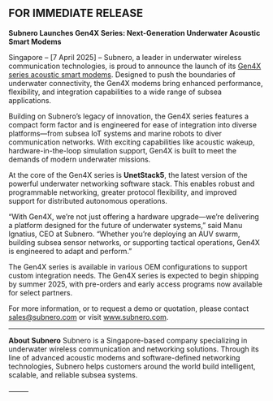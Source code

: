 ## FOR IMMEDIATE RELEASE

**Subnero Launches Gen4X Series: Next-Generation Underwater Acoustic Smart Modems**

Singapore – [7 April 2025] – Subnero, a leader in underwater wireless communication technologies, is proud to announce the launch of its [Gen4X series acoustic smart modems](https://subnero.com/brochures/Gen4X-Release.pdf). Designed to push the boundaries of underwater connectivity, the Gen4X modems bring enhanced performance, flexibility, and integration capabilities to a wide range of subsea applications.

Building on Subnero’s legacy of innovation, the Gen4X series features a compact form factor and is engineered for ease of integration into diverse platforms—from subsea IoT systems and marine robots to diver communication networks. With exciting capabilities like acoustic wakeup, hardware-in-the-loop simulation support, Gen4X is built to meet the demands of modern underwater missions.

At the core of the Gen4X series is **UnetStack5**, the latest version of the powerful underwater networking software stack. This enables robust and programmable networking, greater protocol flexibility, and improved support for distributed autonomous operations.

“With Gen4X, we’re not just offering a hardware upgrade—we’re delivering a platform designed for the future of underwater systems,” said Manu Ignatius, CEO at Subnero. “Whether you’re deploying an AUV swarm, building subsea sensor networks, or supporting tactical operations, Gen4X is engineered to adapt and perform.”

The Gen4X series is available in various OEM configurations to support custom integration needs. The Gen4X series is expected to begin shipping by summer 2025, with pre-orders and early access programs now available for select partners.

For more information, or to request a demo or quotation, please contact sales@subnero.com or visit www.subnero.com.

----

**About Subnero**
Subnero is a Singapore-based company specializing in underwater wireless communication and networking solutions. Through its line of advanced acoustic modems and software-defined networking technologies, Subnero helps customers around the world build intelligent, scalable, and reliable subsea systems.

⸻
